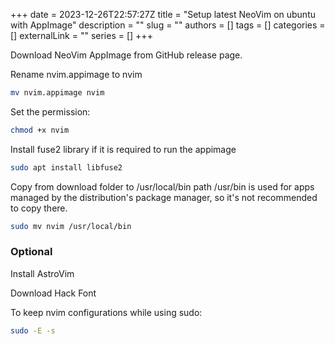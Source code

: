 +++ 
date = 2023-12-26T22:57:27Z
title = "Setup latest NeoVim on ubuntu with AppImage"
description = ""
slug = ""
authors = []
tags = []
categories = []
externalLink = ""
series = []
+++

Download NeoVim AppImage from GitHub release page.

Rename nvim.appimage to nvim
```bash
mv nvim.appimage nvim
```

Set the permission:
```bash
chmod +x nvim
```

Install fuse2 library if it is required to run the appimage
```bash
sudo apt install libfuse2
```

Copy from download folder to /usr/local/bin path
/usr/bin is used for apps managed by the distribution's package manager, so it's not recommended to copy there.
```bash
sudo mv nvim /usr/local/bin
```
### Optional
Install AstroVim

Download Hack Font

To keep nvim configurations while using sudo:
```bash
sudo -E -s

```
